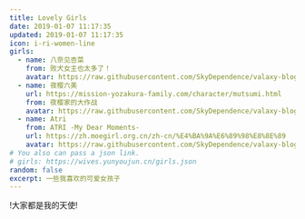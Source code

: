 ```yaml
---
title: Lovely Girls
date: 2019-01-07 11:17:35
updated: 2019-01-07 11:17:35
icon: i-ri-women-line
girls:
  - name: 八奈见杏菜
    from: 败犬女主也太多了！
    avatar: https://raw.githubusercontent.com/SkyDependence/valaxy-blog/main/images/girls/Yanami_Anna.png  
  - name: 夜樱六美
    url: https://mission-yozakura-family.com/character/mutsumi.html
    from: 夜樱家的大作战
    avatar: https://raw.githubusercontent.com/SkyDependence/valaxy-blog/main/images/girls/mutsumi.png
  - name: Atri
    from: ATRI -My Dear Moments-
    url: https://zh.moegirl.org.cn/zh-cn/%E4%BA%9A%E6%89%98%E8%8E%89
    avatar: https://raw.githubusercontent.com/SkyDependence/valaxy-blog/main/images/girls/atri.png
# You also can pass a json link.
# girls: https://wives.yunyoujun.cn/girls.json
random: false
excerpt: 一些我喜欢的可爱女孩子
---
```


<div class="text-center" m="2" title="我全都要！">
!大家都是我的天使!
</div>

<YunGirls :girls="frontmatter.girls" :random="frontmatter.random" />

